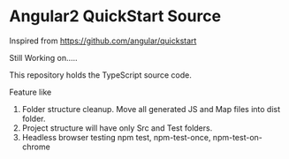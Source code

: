 # Angular2 QuickStart Source
Inspired from https://github.com/angular/quickstart

Still Working on.....

This repository holds the TypeScript source code.

Feature like
1. Folder structure cleanup. Move all generated JS and Map files into dist folder.
2. Project structure will have only Src and Test folders.
3. Headless browser testing
    npm test, npm-test-once, npm-test-on-chrome
